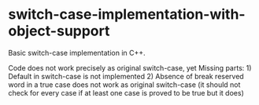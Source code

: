 # switch-case-implementation-with-object-support
Basic switch-case implementation in C++.

Code does not work precisely as original switch-case, yet
Missing parts:
    1) Default in switch-case is not implemented
    2) Absence of break reserved word in a true case does not work as original switch-case (it should not check for every case if at least one case is proved to be true but it does)
